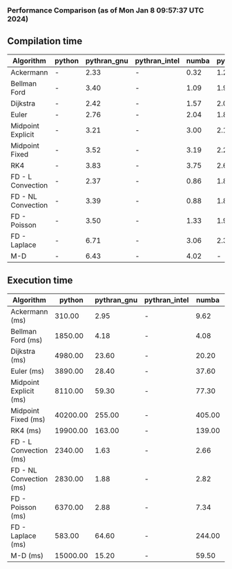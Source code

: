 ### Performance Comparison (as of Mon Jan  8 09:57:37 UTC 2024)
## Compilation time
Algorithm                 | python                    | pythran_gnu               | pythran_intel             | numba                     | pyccel_fortran_gnu        | pyccel_c_gnu              | pyccel_fortran_intel      | pyccel_c_intel           
------------------------- | ------------------------- | ------------------------- | ------------------------- | ------------------------- | ------------------------- | ------------------------- | ------------------------- | -------------------------
Ackermann                 | -                         | 2.33                      | -                         | 0.32                      | 1.22                      | 1.17                      | -                         | -                        
Bellman Ford              | -                         | 3.40                      | -                         | 1.09                      | 1.91                      | 1.89                      | -                         | -                        
Dijkstra                  | -                         | 2.42                      | -                         | 1.57                      | 2.00                      | 1.91                      | -                         | -                        
Euler                     | -                         | 2.76                      | -                         | 2.04                      | 1.89                      | 1.93                      | -                         | -                        
Midpoint Explicit         | -                         | 3.21                      | -                         | 3.00                      | 2.18                      | 2.20                      | -                         | -                        
Midpoint Fixed            | -                         | 3.52                      | -                         | 3.19                      | 2.20                      | 2.24                      | -                         | -                        
RK4                       | -                         | 3.83                      | -                         | 3.75                      | 2.63                      | 2.63                      | -                         | -                        
FD - L Convection         | -                         | 2.37                      | -                         | 0.86                      | 1.86                      | 1.89                      | -                         | -                        
FD - NL Convection        | -                         | 3.39                      | -                         | 0.88                      | 1.85                      | 1.89                      | -                         | -                        
FD - Poisson              | -                         | 3.50                      | -                         | 1.33                      | 1.97                      | 1.99                      | -                         | -                        
FD - Laplace              | -                         | 6.71                      | -                         | 3.06                      | 2.33                      | 2.39                      | -                         | -                        
M-D                       | -                         | 6.43                      | -                         | 4.02                      | -                         | -                         | -                         | -                        

## Execution time
Algorithm                 | python                    | pythran_gnu               | pythran_intel             | numba                     | pyccel_fortran_gnu        | pyccel_c_gnu              | pyccel_fortran_intel      | pyccel_c_intel           
------------------------- | ------------------------- | ------------------------- | ------------------------- | ------------------------- | ------------------------- | ------------------------- | ------------------------- | -------------------------
Ackermann (ms)            | 310.00                    | 2.95                      | -                         | 9.62                      | 1.50                      | 1.54                      | -                         | -                        
Bellman Ford (ms)         | 1850.00                   | 4.18                      | -                         | 4.08                      | 2.95                      | 5.60                      | -                         | -                        
Dijkstra (ms)             | 4980.00                   | 23.60                     | -                         | 20.20                     | 19.50                     | 29.40                     | -                         | -                        
Euler (ms)                | 3890.00                   | 28.40                     | -                         | 37.60                     | 14.70                     | 143.00                    | -                         | -                        
Midpoint Explicit (ms)    | 8110.00                   | 59.30                     | -                         | 77.30                     | 22.50                     | 282.00                    | -                         | -                        
Midpoint Fixed (ms)       | 40200.00                  | 255.00                    | -                         | 405.00                    | 74.50                     | 1400.00                   | -                         | -                        
RK4 (ms)                  | 19900.00                  | 163.00                    | -                         | 139.00                    | 36.60                     | 485.00                    | -                         | -                        
FD - L Convection (ms)    | 2340.00                   | 1.63                      | -                         | 2.66                      | 1.48                      | 1.62                      | -                         | -                        
FD - NL Convection (ms)   | 2830.00                   | 1.88                      | -                         | 2.82                      | 1.86                      | 1.99                      | -                         | -                        
FD - Poisson (ms)         | 6370.00                   | 2.88                      | -                         | 7.34                      | 2.75                      | 3.75                      | -                         | -                        
FD - Laplace (ms)         | 583.00                    | 64.60                     | -                         | 244.00                    | 58.80                     | 256.00                    | -                         | -                        
M-D (ms)                  | 15000.00                  | 15.20                     | -                         | 59.50                     | -                         | -                         | -                         | -                        
